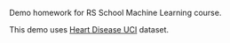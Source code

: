 Demo homework for RS School Machine Learning course.

This demo uses [Heart Disease UCI](https://www.kaggle.com/ronitf/heart-disease-uci) dataset.
